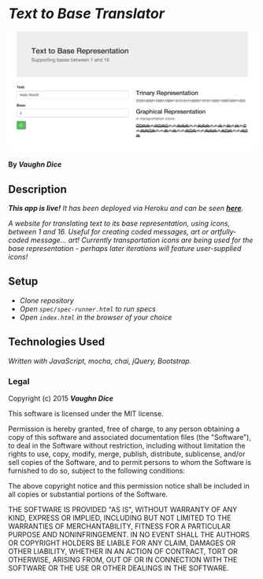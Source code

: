 # _Text to Base Translator_

![Preview](/public/images/preview.png?raw=true "Preview")

#### By _**Vaughn Dice**_

## Description

_**This app is live!** It has been deployed via Heroku and can be seen  [**here**](https://text-to-base.herokuapp.com)._

_A website for translating text to its base representation, using icons, between 1 and 16.  Useful for creating coded messages, art or artfully-coded message... art!  Currently transportation icons are being used for the base representation - perhaps later iterations will feature user-supplied icons!_

## Setup

* _Clone repository_
* _Open `spec/spec-runner.html` to run specs_
* _Open `index.html` in the browser of your choice_

## Technologies Used

_Written with JavaScript, mocha, chai, jQuery, Bootstrap._

### Legal


Copyright (c) 2015 **_Vaughn Dice_**

This software is licensed under the MIT license.

Permission is hereby granted, free of charge, to any person obtaining a copy of this software and associated documentation files (the "Software"), to deal in the Software without restriction, including without limitation the rights to use, copy, modify, merge, publish, distribute, sublicense, and/or sell copies of the Software, and to permit persons to whom the Software is furnished to do so, subject to the following conditions:

The above copyright notice and this permission notice shall be included in all copies or substantial portions of the Software.

THE SOFTWARE IS PROVIDED "AS IS", WITHOUT WARRANTY OF ANY KIND, EXPRESS OR IMPLIED, INCLUDING BUT NOT LIMITED TO THE WARRANTIES OF MERCHANTABILITY, FITNESS FOR A PARTICULAR PURPOSE AND NONINFRINGEMENT. IN NO EVENT SHALL THE AUTHORS OR COPYRIGHT HOLDERS BE LIABLE FOR ANY CLAIM, DAMAGES OR OTHER LIABILITY, WHETHER IN AN ACTION OF CONTRACT, TORT OR OTHERWISE, ARISING FROM, OUT OF OR IN CONNECTION WITH THE SOFTWARE OR THE USE OR OTHER DEALINGS IN THE SOFTWARE.
